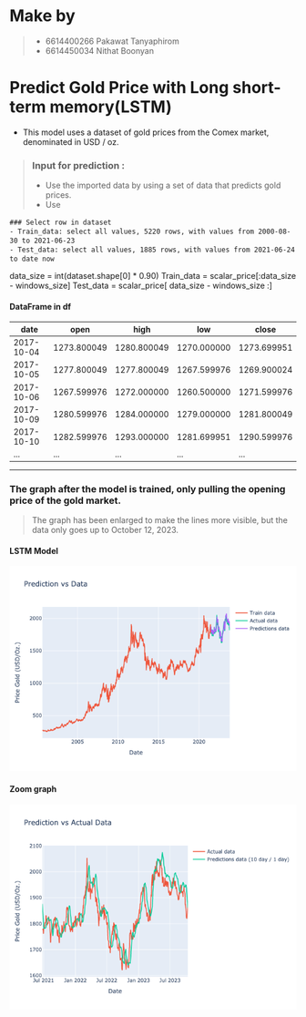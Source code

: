 # Make by
>- 6614400266 Pakawat Tanyaphirom 
>- 6614450034 Nithat Boonyan

# Predict Gold Price with Long short-term memory(LSTM)
- This model uses a dataset of gold prices from the Comex market, denominated in USD / oz.

>### Input for prediction :
>- Use the imported data by using a set of data that predicts gold prices.
>- Use

```
### Select row in dataset
- Train_data: select all values, 5220 rows, with values from 2000-08-30 to 2021-06-23
- Test_data: select all values, 1885 rows, with values from 2021-06-24 to date now
```
data_size  = int(dataset.shape[0] * 0.90)
Train_data = scalar_price[:data_size - windows_size]
Test_data  = scalar_price[ data_size - windows_size :]


#### DataFrame in df

|date|open|high|low|close|
|----|----|----|---|-----|
|2017-10-04|	1273.800049|	1280.800049|	1270.000000	|1273.699951|
|2017-10-05|	1277.800049|	1277.800049|	1267.599976	|1269.900024|
|2017-10-06|	1267.599976|	1272.000000|	1260.500000	|1271.599976|
|2017-10-09|	1280.599976|	1284.000000|	1279.000000	|1281.800049|
|2017-10-10|	1282.599976|	1293.000000|	1281.699951	|1290.599976|
|...|	...|	...|	...|	...|
------------------------------------------------------------------


### The graph after the model is trained, only pulling the opening price of the gold market.
> The graph has been enlarged to make the lines more visible, but the data only goes up to October 12, 2023.
> 
#### LSTM Model

![](Graph/Graph_open(LSTM).png)

#### Zoom graph

![](Graph/Graph_open_zoom(LSTM).png)








